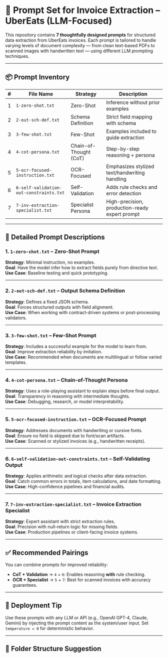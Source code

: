 # 🧾 Prompt Set for Invoice Extraction – UberEats (LLM-Focused)

This repository contains **7 thoughtfully designed prompts** for structured data extraction from UberEats invoices. Each prompt is tailored to handle varying levels of document complexity — from clean text-based PDFs to scanned images with handwritten text — using different LLM prompting techniques.

---

## 📦 Prompt Inventory

| # | File Name | Strategy | Description |
|---|-----------|----------|-------------|
| 1 | `1-zero-shot.txt` | Zero-Shot | Inference without prior examples |
| 2 | `2-out-sch-def.txt` | Schema Definition | Strict field mapping with schema |
| 3 | `3-few-shot.txt` | Few-Shot | Examples included to guide extraction |
| 4 | `4-cot-persona.txt` | Chain-of-Thought (CoT) | Step-by-step reasoning + persona |
| 5 | `5-ocr-focused-instruction.txt` | OCR-Focused | Emphasizes stylized text/handwriting handling |
| 6 | `6-self-validation-out-constraints.txt` | Self-Validation | Adds rule checks and error detection |
| 7 | `7-inv-extraction-specialist.txt` | Specialist Persona | High-precision, production-ready expert prompt |

---

## 🧠 Detailed Prompt Descriptions

### 1. `1-zero-shot.txt` – Zero-Shot Prompt
**Strategy**: Minimal instruction, no examples.  
**Goal**: Have the model infer how to extract fields purely from directive text.  
**Use Case**: Baseline testing and quick prototyping.

---

### 2. `2-out-sch-def.txt` – Output Schema Definition
**Strategy**: Defines a fixed JSON schema.  
**Goal**: Forces structured outputs with field alignment.  
**Use Case**: When working with contract-driven systems or post-processing validators.

---

### 3. `3-few-shot.txt` – Few-Shot Prompt
**Strategy**: Includes a successful example for the model to learn from.  
**Goal**: Improve extraction reliability by imitation.  
**Use Case**: Recommended when documents are multilingual or follow varied templates.

---

### 4. `4-cot-persona.txt` – Chain-of-Thought Persona
**Strategy**: Uses a role-playing assistant to explain steps before final output.  
**Goal**: Transparency in reasoning with intermediate thoughts.  
**Use Case**: Debugging, research, or model interpretability.

---

### 5. `5-ocr-focused-instruction.txt` – OCR-Focused Prompt
**Strategy**: Addresses documents with handwriting or cursive fonts.  
**Goal**: Ensure no field is skipped due to font/scan artifacts.  
**Use Case**: Scanned or stylized invoices (e.g., handwritten receipts).

---

### 6. `6-self-validation-out-constraints.txt` – Self-Validating Output
**Strategy**: Applies arithmetic and logical checks after data extraction.  
**Goal**: Catch common errors in totals, item calculations, and date formatting.  
**Use Case**: High-confidence pipelines and financial audits.

---

### 7. `7-inv-extraction-specialist.txt` – Invoice Extraction Specialist
**Strategy**: Expert assistant with strict extraction rules.  
**Goal**: Precision with null-return logic for missing fields.  
**Use Case**: Production pipelines or client-facing invoice systems.

---

## ✅ Recommended Pairings

You can combine prompts for improved reliability:

- **CoT + Validation** → `4` + `6`: Enables reasoning **with** rule checking.
- **OCR + Specialist** → `5` + `7`: Best for scanned invoices with accuracy guarantees.

---

## 🚀 Deployment Tip

Use these prompts with any LLM or API (e.g., OpenAI GPT-4, Claude, Gemini) by injecting the prompt content as the system/user input. Set `temperature = 0` for deterministic behavior.

---

## 📂 Folder Structure Suggestion
